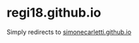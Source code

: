 # regi18.github.io

Simply redirects to [simonecarletti.github.io](https://simonecarletti.github.io/)
